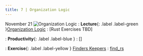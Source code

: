 ```yaml
---
title: 7 | Organization Logic
---
```



November 21
![Organization Logic](/bobs_new/assets/images/icons/7_organization-logic.png)
: **Lecture**{: .label .label-green }[Organization Logic](/bobs_new/lectures#7-organizing-data)
  : [Rust Exercises TBD]

: **Productivity**{: .label .label-blue } []()
  : []

: **Exercise**{: .label .label-yellow } [Finders Keepers](/bobs_new/exercises/#7-finders-keepers)
  : [find_rs](https://github.com/dominikb1888/bobs_new/tree/main/exercises/find_rs)





